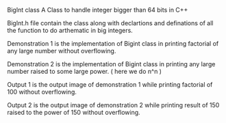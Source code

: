 BigInt class
A Class to handle integer bigger than 64 bits in C++

BigInt.h file contain the class along with declartions and definations of all the function to do arthematic in big integers.

Demonstration 1 is the implementation of Bigint class in printing factorial of any large number without overflowing.

Demonstration 2 is the implementation of Bigint class in printing any large number raised to some large power. ( here we do n^n )

Output 1 is the output image of demonstration 1 while printing factorial of 100 without overflowing.

Output 2 is the output image of demonstration 2 while printing result of 150 raised to the power of 150 without overflowing.
